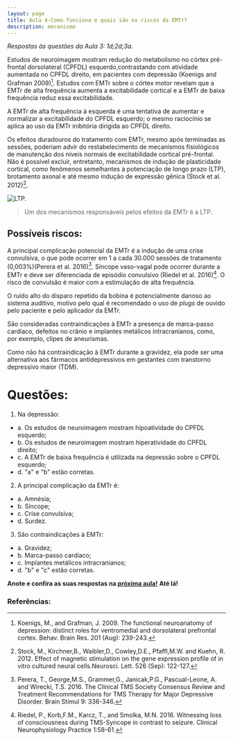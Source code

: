 ```yaml
---
layout: page
title: Aula 4-Como funciona e quais são os riscos da EMTr?
description: mecanismo
---
```


*Respostas às questões da Aula 3: 1d;2d;3a.*



Estudos de neuroimagem mostram redução do metabolismo no córtex pré-frontal dorsolateral (CPFDL) esquerdo,contrastando com atividade aumentada no CPFDL direito, em pacientes com depressão (Koenigs and Grafman 2009)[^1]. Estudos com EMTr sobre o córtex motor revelam que a EMTr de alta frequência aumenta a excitabilidade cortical e a EMTr de baixa frequência reduz essa excitabilidade.

A EMTr de alta frequência à esquerda é uma tentativa de aumentar e normalizar a excitabilidade do CPFDL esquerdo; o mesmo raciocínio se aplica ao uso da EMTr inibitória  dirigida ao CPFDL direito.

Os efeitos duradouros do tratamento com EMTr, mesmo após terminadas as sessões, poderiam advir do restabelecimento de mecanismos fisiológicos de manutenção dos níveis normais de excitabilidade cortical pré-frontal. Não é possível excluir, entretanto, mecanismos de indução de plasticidade cortical, como fenômenos semelhantes à potenciação de longo prazo (LTP), brotamento axonal e até mesmo indução de expressão gênica (Stock et al. 2012)[^2].

![LTP.](http://familiabrasil.org/imagens/ltp.jpg)
>Um dos mecanismos responsáveis pelos efeitos da EMTr é a LTP.

## Possíveis riscos:

A principal complicação potencial da EMTr é a indução de uma crise convulsiva, o que pode ocorrer em 1 a cada 30.000 sessões de tratamento (0,003%)(Perera et al. 2016)[^3].
Síncope vaso-vagal pode ocorrer durante a EMTr e deve ser diferenciada de episódio convulsivo (Riedel et al. 2016)[^4]. O risco de convulsão é maior com a estimulação de alta frequência.

O ruído alto do disparo repetido da bobina é potencialmente danoso ao sistema auditivo, motivo pelo qual é recomendado o uso de *plugs* de ouvido pelo paciente e pelo aplicador da EMTr.

São consideradas contraindicações à EMTr a presença de marca-passo cardíaco, defeitos no crânio e implantes metálicos intracranianos, como, por exemplo, clipes de aneurismas.

Como não há contraindicação à EMTr durante a gravidez, ela pode ser uma alternativa aos fármacos antidepressivos em gestantes com transtorno depressivo maior (TDM).


# Questões:

1. Na depressão:
+ a. Os estudos de neuroimagem mostram hipoatividade do CPFDL esquerdo;
+ b. Os estudos de neuroimagem mostram hiperatividade do CPFDL direito;
+ c. A EMTr de baixa frequência é utilizada na depressão sobre o CPFDL esquerdo;
+ d. "a" e "b" estão corretas.

2. A principal complicação da EMTr é:
+ a. Amnésia;
+ b. Síncope;
+ c. Crise convulsiva;
+ d. Surdez.

3. São contraindicações à EMTr:
+ a. Gravidez;
+ b. Marca-passo cardíaco;
+ c. Implantes metálicos intracranianos;
+ d. "b" e "c" estão corretas.

**Anote e confira as suas respostas na [próxima aula!](futuro.html)**
**Até lá!**


### Referências:


[^1]:Koenigs, M., and Grafman, J. 2009. The functional neuroanatomy of depression: distinct roles for ventromedial and dorsolateral prefrontal cortex. Behav. Brain Res. 201 (Aug): 239-243.

[^2]:Stock, M., Kirchner,B.,  Waibler,D., Cowley,D.E., Pfaffl,M.W. and Kuehn, R. 2012. Effect of magnetic stimulation on the gene expression profile of in vitro cultured neural cells.Neurosci. Lett. 526 (Sep): 122-127.

[^3]:Perera, T., George,M.S., Grammer,G., Janicak,P.G., Pascual-Leone, A. and Wirecki, T.S. 2016. The Clinical TMS Society Consensus Review and Treatment Recommendations for TMS Therapy for Major Depressive Disorder. Brain Stimul 9: 336-346.

[^4]:Riedel, P.,  Korb,F.M., Karcz, T., and Smolka, M.N. 2016. Witnessing loss of consciousness during TMS-Syncope in contrast to seizure. Clinical Neurophysiology Practice 1:58-61.
